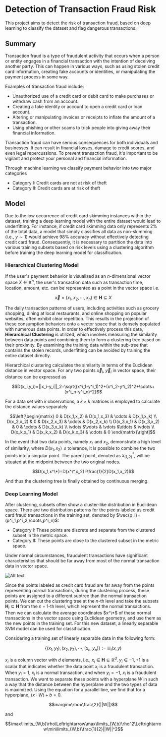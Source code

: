 # Detection of Transaction Fraud Risk

This project aims to detect the risk of transaction fraud, based on deep learning to classify the dataset and flag dangerous transactions.

## Summary

Transaction fraud is a type of fraudulent activity that occurs when a person or entity engages in a financial transaction with the intention of deceiving another party. This can happen in various ways, such as using stolen credit card information, creating fake accounts or identities, or manipulating the payment process in some way.

Examples of transaction fraud include:

- Unauthorized use of a credit card or debit card to make purchases or withdraw cash from an account.
- Creating a fake identity or account to open a credit card or loan account.
- Altering or manipulating invoices or receipts to inflate the amount of a transaction.
- Using phishing or other scams to trick people into giving away their financial information.

Transaction fraud can have serious consequences for both individuals and businesses. It can result in financial losses, damage to credit scores, and even legal repercussions. To prevent transaction fraud, it's important to be vigilant and protect your personal and financial information.

Through machine learning we classify payment behavior into two major categories

* Category I: Credit cards are not at risk of theft
* Category II: Credit cards are at risk of theft

## Model

Due to the low occurrence of credit card skimming instances within the dataset, training a deep learning model with the entire dataset would lead to underfitting. For instance, if credit card skimming data only represents $2\%$ of the total data, a model that simply classifies all data as non-skimming (i.e., $y\sim 1$) would achieve $98\%$ accuracy without effectively detecting credit card fraud. Consequently, it is necessary to partition the data into various training subsets based on risk levels using a clustering algorithm before training the deep learning model for classification.

### Hierarchical Clustering Model

If the user's payment behavior is visualized as an $n$-dimensional vector space $X\in\mathbb{R}^n$, the user's transaction data such as transaction time, location, amount, etc. can be represented as a point in the vector space i.e.

$$\vec{x}=(x_1,x_2,\cdots,x_n)\in\mathbf{H}\subseteq X$$

The daily transaction patterns of users, including activities such as grocery shopping, dining at local restaurants, and online shopping on popular websites, often exhibit clear repetition. This results in the projection of these consumption behaviors onto a vector space that is densely populated with numerous data points. In order to effectively process this data, **Hierarchical Clustering** is utilized, which involves measuring the similarity between data points and combining them to form a clustering tree based on their proximity. By examining the training data within the sub-tree that contains the stolen records, underfitting can be avoided by training the entire dataset directly.

Hierarchical clustering calculates the similarity in terms of the Euclidean distance in vector space. For any two points $\vec x_i$, $\vec y_i$ in vector space, their distance can be expressed as

$$D(x_i,y_i)=||x_i-y_i||_2=\sqrt{(x^i_1-y^i_1)^2+(x^i_2-y^i_2)^2+\cdots+(x^i_n-y^i_n)^2}$$

For a data set with $k$ observations, a $k\times k$ matrices is employed to calculate the distance values separately

$$\left[\begin{matrix}
0 & D(x_1,x_2) & D(x_1,x_3) & \cdots & D(x_1,x_k) \\
D(x_2,x_2) & 0 & D(x_2,x_3) & \cdots & D(x_2,x_k) \\
D(x_3,x_1) & D(x_3,x_2) & 0 & \cdots & D(x_3,x_k) \\
\vdots &\vdots & \vdots &\ddots & \vdots \\
D(x_k,x_1) & D(x_k,x_2) & D(x_k,x_3) & \cdots & 0
\end{matrix}\right]$$

In the event that two data points, namely $x_1$ and $x_2$, demonstrate a high level of similarity, where $D(x_1,x_2)\leq\text{tolerance}$, it is possible to combine the two points into a singular point. The parent point, denoted as $x^*_{(1,2)}$, will be situated at the midpoint between the two original nodes.

$$D(x_1,x^\*)=D(x^\*,x_2)=\frac{1}{2}D(x_1,x_2)$$

And thus the clustering tree is finally obtained by continuous merging.

### Deep Learning Model

After clustering, subsets often show a cluster-like distribution in Euclidean space. There are two distribution patterns for the points labeled as credit card fraud transactions in the training set, denoted by $\vec{p_i}=(p^i_1,p^i_2,\cdots,p^i_n)$:

* Category I: These points are discrete and separate from the clustered subset in the metric space.
* Category II: These points are close to the clustered subset in the metric space.

Under normal circumstances, fraudulent transactions have significant characteristics that should be far away from most of the normal transaction data in vector space. 

![Alt text](https://pic4.zhimg.com/v2-c354904311f72d79fd4949aaaf24980f_r.jpg "optional title")

Since the points labeled as credit card fraud are far away from the points representing normal transactions, during the clustering process, these points are assigned to a different subtree than the normal transaction points. We can cut the clustering tree at the $n$-th level and take the subsets $\mathbf{H}_i\subseteq\mathbf{H}$ from the $n+1$-th level, which represent the normal transactions. Then we can calculate the average coordinates $x^\*$ of these normal transactions in the vector space using Euclidean geometry, and use them as the new points in the training set. For this new dataset, a linearly separable SVM model can be used for classification.

Considering a training set of linearly separable data in the following form:

$$\{(x_1,y_1),(x_2,y_2),\cdots,(x_n,y_n)\}:=\mathbb{H}_i(x,y)$$

$x_i$ is a column vector with $d$ elements, i.e., $x_i\in\mathbf{H}\subseteq\mathbb{R}^d$. $y_i\in{-1,+1}$ is a scalar that indicates whether the data point $x_i$ is a fraudulent transaction. When $y_i=1$, $x_i$ is a normal transaction, and when $y_i=-1$, $x_i$ is a fraudulent transaction. We want to separate these points with a hyperplane $W$ in such a way that the distance between the hyperplane and the two types of data is maximized. Using the equation for a parallel line, we find that for a hyperplane, $\langle x\cdot W \rangle + b = 0$.

$$margin=\rho=\frac{2}{||W||}$$

and

$$\max\limits_{W,b}\rho\Leftrightarrow\max\limits_{W,b}\rho^2\Leftrightarrow\min\limits_{W,b}\frac{1}{2}||W||^2$$



